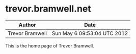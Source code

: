 trevor.bramwell.net
======

| Author          | Date                         |
| --------------- | ---------------------------- |
| Trevor Bramwell | Sun May  6 09:53:04 UTC 2012 |

This is the home page of Trevor Bramwell.

